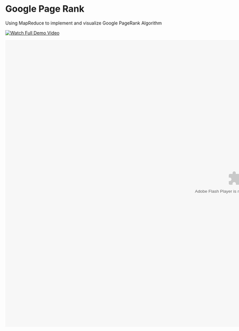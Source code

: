 # Google Page Rank

Using MapReduce to implement and visualize Google PageRank Algorithm

[![Watch Full Demo Video](https://user-images.githubusercontent.com/13844740/33435971-9a76d7fc-d61e-11e7-9b98-ddcd5d341aec.gif)](https://youtu.be/VIeWJLxWAqc)

<object width="1440" height="900">
  <param name="movie" value="https://youtu.be/VIeWJLxWAqc" />
  <param name="wmode" value="transparent" />
  <embed src="https://youtu.be/VIeWJLxWAqc"
         type="application/x-shockwave-flash"
         wmode="transparent" width="1440" height="900" />
</object>
